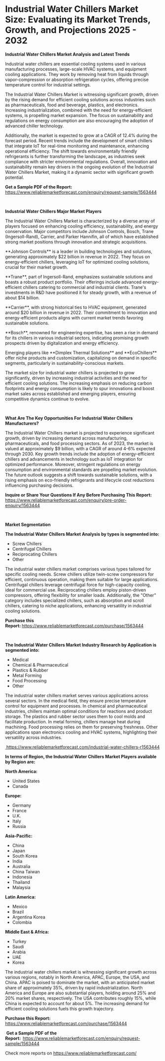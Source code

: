 <p><h1>Industrial Water Chillers Market Size: Evaluating its Market Trends, Growth, and Projections 2025 - 2032</h1></p><p><strong>Industrial Water Chillers Market Analysis and Latest Trends</strong></p>
<p><p>Industrial water chillers are essential cooling systems used in various manufacturing processes, large-scale HVAC systems, and equipment cooling applications. They work by removing heat from liquids through vapor-compression or absorption refrigeration cycles, offering precise temperature control for industrial settings. </p><p>The Industrial Water Chillers Market is witnessing significant growth, driven by the rising demand for efficient cooling solutions across industries such as pharmaceuticals, food and beverage, plastics, and electronics. Increasing industrialization, combined with the need for energy-efficient systems, is propelling market expansion. The focus on sustainability and regulations on energy consumption are also encouraging the adoption of advanced chiller technology.</p><p>Additionally, the market is expected to grow at a CAGR of 12.4% during the forecast period. Recent trends include the development of smart chillers that integrate IoT for real-time monitoring and maintenance, enhancing operational efficiency. The shift towards environmentally friendly refrigerants is further transforming the landscape, as industries seek compliance with stricter environmental regulations. Overall, innovation and sustainability remain key drivers in the ongoing evolution of the Industrial Water Chillers Market, making it a dynamic sector with significant growth potential.</p></p>
<p><strong>Get a Sample PDF of the Report:&nbsp;</strong> <a href="https://www.reliablemarketforecast.com/enquiry/request-sample/1563444?utm_campaign=2485&utm_medium=2&utm_source=Github&utm_content=ia&utm_term=22022025&utm_id=industrial-water-chillers">https://www.reliablemarketforecast.com/enquiry/request-sample/1563444</a></p>
<p>&nbsp;</p>
<p><strong>Industrial Water Chillers Major Market Players</strong></p>
<p><p>The Industrial Water Chillers Market is characterized by a diverse array of players focused on enhancing cooling efficiency, sustainability, and energy conservation. Major competitors include Johnson Controls, Bosch, Trane (Ingersoll-Rand), Carrier, and Parker Hannifin, all of which have established strong market positions through innovation and strategic acquisitions.</p><p>**Johnson Controls** is a leader in building technologies and solutions, generating approximately $22 billion in revenue in 2022. They focus on energy-efficient chillers, leveraging IoT for optimized cooling solutions, crucial for their market growth. </p><p>**Trane**, part of Ingersoll-Rand, emphasizes sustainable solutions and boasts a robust product portfolio. Their offerings include advanced energy-efficient chillers catering to commercial and industrial clients. Trane's investments in R&D have positioned it for steady growth, with a revenue of about $14 billion.</p><p>**Carrier**, with strong historical ties to HVAC equipment, generated around $20 billion in revenue in 2022. Their commitment to innovation and energy-efficient products aligns with current market trends favoring sustainable solutions.</p><p>**Bosch**, renowned for engineering expertise, has seen a rise in demand for its chillers in various industrial sectors, indicating promising growth prospects driven by digitalization and energy efficiency.</p><p>Emerging players like **Dimplex Thermal Solutions** and **EcoChillers** offer niche products and customization, capitalizing on demand in specific segments, particularly in sustainability-conscious markets. </p><p>The market size for industrial water chillers is projected to grow significantly, driven by increasing industrial activities and the need for efficient cooling solutions. The increasing emphasis on reducing carbon footprints and energy consumption is likely to spur innovations and boost market sales across established and emerging players, ensuring competitive dynamics continue to evolve.</p></p>
<p>&nbsp;</p>
<p><strong>What Are The Key Opportunities For Industrial Water Chillers Manufacturers?</strong></p>
<p><p>The Industrial Water Chillers market is projected to experience significant growth, driven by increasing demand across manufacturing, pharmaceuticals, and food processing sectors. As of 2023, the market is valued at approximately $9 billion, with a CAGR of around 4-6% expected through 2030. Key growth trends include the adoption of energy-efficient chillers and advancements in technology such as IoT integration for optimized performance. Moreover, stringent regulations on energy consumption and environmental standards are propelling market evolution. The future outlook suggests a shift towards sustainable solutions, with a rising emphasis on eco-friendly refrigerants and lifecycle cost reductions influencing purchasing decisions.</p></p>
<p><strong>Inquire or Share Your Questions If Any Before Purchasing This Report:</strong> <a href="https://www.reliablemarketforecast.com/enquiry/pre-order-enquiry/1563444?utm_campaign=2485&utm_medium=2&utm_source=Github&utm_content=ia&utm_term=22022025&utm_id=industrial-water-chillers">https://www.reliablemarketforecast.com/enquiry/pre-order-enquiry/1563444</a></p>
<p>&nbsp;</p>
<p><strong>Market Segmentation</strong></p>
<p><strong>The Industrial Water Chillers Market Analysis by types is segmented into:</strong></p>
<p><ul><li>Screw Chillers</li><li>Centrifugal Chillers</li><li>Reciprocating Chillers</li><li>Other</li></ul></p>
<p><p>The industrial water chillers market comprises various types tailored for specific cooling needs. Screw chillers utilize twin-screw compressors for efficient, continuous operation, making them suitable for large applications. Centrifugal chillers leverage centrifugal force for high-capacity cooling, ideal for commercial use. Reciprocating chillers employ piston-driven compressors, offering flexibility for smaller loads. Additionally, the "Other" category includes specialized chillers, such as absorption and scroll chillers, catering to niche applications, enhancing versatility in industrial cooling solutions.</p></p>
<p><strong>Purchase this Report:&nbsp;</strong><a href="https://www.reliablemarketforecast.com/purchase/1563444?utm_campaign=2485&utm_medium=2&utm_source=Github&utm_content=ia&utm_term=22022025&utm_id=industrial-water-chillers">https://www.reliablemarketforecast.com/purchase/1563444</a></p>
<p>&nbsp;</p>
<p><strong>The Industrial Water Chillers Market Industry Research by Application is segmented into:</strong></p>
<p><ul><li>Medical</li><li>Chemical & Pharmaceutical</li><li>Plastics & Rubber</li><li>Metal Forming</li><li>Food Processing</li><li>Other</li></ul></p>
<p><p>The industrial water chillers market serves various applications across several sectors. In the medical field, they ensure precise temperature control for equipment and processes. In chemical and pharmaceutical industries, chillers maintain optimal conditions for reactions and product storage. The plastics and rubber sector uses them to cool molds and facilitate production. In metal forming, chillers manage heat during machining. Food processing relies on them for preserving freshness. Other applications span electronics cooling and HVAC systems, highlighting their versatility across industries.</p></p>
<p><a href="https://www.reliablemarketforecast.com/industrial-water-chillers-r1563444?utm_campaign=2485&utm_medium=2&utm_source=Github&utm_content=ia&utm_term=22022025&utm_id=industrial-water-chillers">&nbsp;https://www.reliablemarketforecast.com/industrial-water-chillers-r1563444</a></p>
<p><strong>In terms of Region, the Industrial Water Chillers Market Players available by Region are:</strong></p>
<p>
    <p> <strong> North America: </strong>
        <ul>
            <li>United States</li>
            <li>Canada</li>
        </ul>
        </p> 
    <p> <strong> Europe: </strong>
        <ul>
            <li>Germany</li>
            <li>France</li>
            <li>U.K.</li>
            <li>Italy</li>
            <li>Russia</li>
        </ul>
        </p> 
    <p> <strong> Asia-Pacific: </strong>
        <ul>
            <li>China</li>
            <li>Japan</li>
            <li>South Korea</li>
            <li>India</li>
            <li>Australia</li>
            <li>China Taiwan</li>
            <li>Indonesia</li>
            <li>Thailand</li>
            <li>Malaysia</li>
        </ul>
        </p> 
    <p> <strong> Latin America: </strong>
        <ul>
            <li>Mexico</li>
            <li>Brazil</li>
            <li>Argentina Korea</li>
            <li>Colombia</li>
        </ul>
        </p> 
    <p> <strong> Middle East & Africa: </strong>
        <ul>
            <li>Turkey</li>
            <li>Saudi</li>
            <li>Arabia</li>
            <li>UAE</li>
            <li>Korea</li>
        </ul>
    </p>
    </p>
<p><p>The industrial water chillers market is witnessing significant growth across various regions, notably in North America, APAC, Europe, the USA, and China. APAC is poised to dominate the market, with an anticipated market share of approximately 35%, driven by rapid industrialization. North America and Europe are also substantial players, holding around 25% and 20% market shares, respectively. The USA contributes roughly 15%, while China is expected to account for about 5%. The increasing demand for efficient cooling solutions fuels this growth trajectory.</p></p>
<p><strong>Purchase this Report: </strong><a href="https://www.reliablemarketforecast.com/purchase/1563444?utm_campaign=2485&utm_medium=2&utm_source=Github&utm_content=ia&utm_term=22022025&utm_id=industrial-water-chillers">https://www.reliablemarketforecast.com/purchase/1563444</a></p>
<p>&nbsp;<strong>Get a Sample PDF of the Report:&nbsp;&nbsp;</strong><a href="https://www.reliablemarketforecast.com/enquiry/request-sample/1563444?utm_campaign=2485&utm_medium=2&utm_source=Github&utm_content=ia&utm_term=22022025&utm_id=industrial-water-chillers">https://www.reliablemarketforecast.com/enquiry/request-sample/1563444</a></p>
<p><strong></strong></p>
<p>Check more reports on <a href="https://www.reliablemarketforecast.com/?utm_campaign=2485&utm_medium=2&utm_source=Github&utm_content=ia&utm_term=22022025&utm_id=industrial-water-chillers">https://www.reliablemarketforecast.com/</a></p>